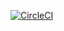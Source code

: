 [![CircleCI](https://circleci.com/gh/birdayz/fancyfs/tree/master.svg?style=svg)](https://circleci.com/gh/birdayz/fancyfs/tree/master)
